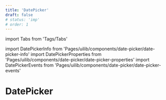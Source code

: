 ```yaml
---
title: 'DatePicker'
draft: false
# status: 'imp'
# order: 1
---
```


import Tabs from 'Tags/Tabs'

import DatePickerInfo from 'Pages/uilib/components/date-picker/date-picker-info'
import DatePickerProperties from 'Pages/uilib/components/date-picker/date-picker-properties'
import DatePickerEvents from 'Pages/uilib/components/date-picker/date-picker-events'

# DatePicker

<Tabs>
  <Tabs.Content>
    <DatePickerInfo />
  </Tabs.Content>
  <Tabs.Content>
    <DatePickerProperties />
  </Tabs.Content>
  <Tabs.Content>
    <DatePickerEvents  />
  </Tabs.Content>
</Tabs>
